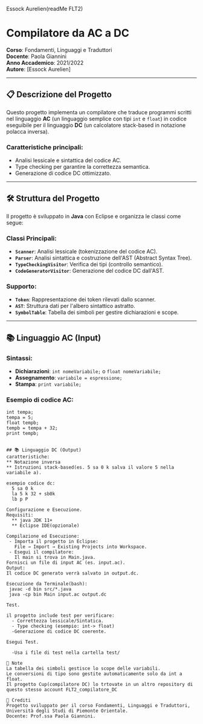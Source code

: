 Essock Aurelien(readMe FLT2)

# Compilatore da AC a DC  
**Corso**: Fondamenti, Linguaggi e Traduttori  
**Docente**: Paola Giannini  
**Anno Accademico**: 2021/2022  
**Autore**: [Essock Aurelien]  

---

## 📋 Descrizione del Progetto  
Questo progetto implementa un compilatore che traduce programmi scritti nel linguaggio **AC** (un linguaggio semplice con tipi `int` e `float`) in codice eseguibile per il linguaggio **DC** (un calcolatore stack-based in notazione polacca inversa).  

### Caratteristiche principali:  
- Analisi lessicale e sintattica del codice AC.  
- Type checking per garantire la correttezza semantica.  
- Generazione di codice DC ottimizzato.  

---

## 🛠️ Struttura del Progetto  
Il progetto è sviluppato in **Java** con Eclipse e organizza le classi come segue:  

### Classi Principali:  
- **`Scanner`**: Analisi lessicale (tokenizzazione del codice AC).  
- **`Parser`**: Analisi sintattica e costruzione dell'AST (Abstract Syntax Tree).  
- **`TypeCheckingVisitor`**: Verifica dei tipi (controllo semantico).  
- **`CodeGeneratorVisitor`**: Generazione del codice DC dall'AST.  

### Supporto:  
- **`Token`**: Rappresentazione dei token rilevati dallo scanner.  
- **`AST`**: Struttura dati per l'albero sintattico astratto.  
- **`SymbolTable`**: Tabella dei simboli per gestire dichiarazioni e scope.  

---

## 📚 Linguaggio AC (Input)  
### Sintassi:  
- **Dichiarazioni**: `int nomeVariabile;` o `float nomeVariabile;`  
- **Assegnamento**: `variabile = espressione;`  
- **Stampa**: `print variabile;`  

### Esempio di codice AC:  
```ac  
int tempa;  
tempa = 5;  
float tempb;  
tempb = tempa + 32;  
print tempb;


## 📚 Linguaggio DC (Output)
caratteristiche:
** Notazione inversa
** Istruzioni stack-based(es. 5 sa 0 k salva il valore 5 nella variabile a).

esempio codice dc:
  5 sa 0 k  
  la 5 k 32 + sb0k  
  lb p P

Configurazione e Esecuzione.
Requisiti:
  ** java JDK 11+
  ** Eclipse IDE(opzionale)

Compilazione ed Esecuzione:
 - Importa il progetto in Eclipse:
   File → Import → Existing Projects into Workspace.
 - Esegui il compilatore:
   Il main si trova in Main.java.
Fornisci un file di input AC (es. input.ac).
Output:
Il codice DC generato verrà salvato in output.dc.

Esecuzione da Terminale(bash):
 javac -d bin src/*.java  
 java -cp bin Main input.ac output.dc

Test.

il progetto include test per verificare:
  - Correttezza lessicale/Sintatica.
  - Type checking (esempio: int-> float)
  -Generazione di codice DC coerente.

Esegui Test.

  -Usa i file di test nella cartella test/

📝 Note
La tabella dei simboli gestisce lo scope delle variabili.
Le conversioni di tipo sono gestite automaticamente solo da int a float.
Il progetto Cup(compilatore DC) lo trtovate in un altro repository di questo stesso account FLT2_compilatore_DC

👥 Crediti
Progetto sviluppato per il corso Fondamenti, Linguaggi e Traduttori, Università degli Studi di Piemonte Orientale.
Docente: Prof.ssa Paola Giannini.
